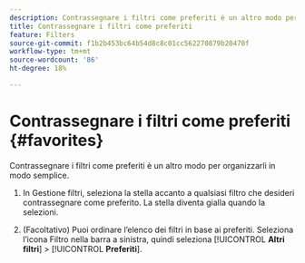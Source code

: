 ```yaml
---
description: Contrassegnare i filtri come preferiti è un altro modo per organizzarli in modo semplice.
title: Contrassegnare i filtri come preferiti
feature: Filters
source-git-commit: f1b2b453bc64b54d8c8c01cc562270879b20470f
workflow-type: tm+mt
source-wordcount: '86'
ht-degree: 18%

---
```


# Contrassegnare i filtri come preferiti {#favorites}

Contrassegnare i filtri come preferiti è un altro modo per organizzarli in modo semplice.

1. In Gestione filtri, seleziona la stella accanto a qualsiasi filtro che desideri contrassegnare come preferito. La stella diventa gialla quando la selezioni.

1. (Facoltativo) Puoi ordinare l’elenco dei filtri in base ai preferiti. Seleziona l’icona Filtro nella barra a sinistra, quindi seleziona [!UICONTROL **Altri filtri**] > [!UICONTROL **Preferiti**].